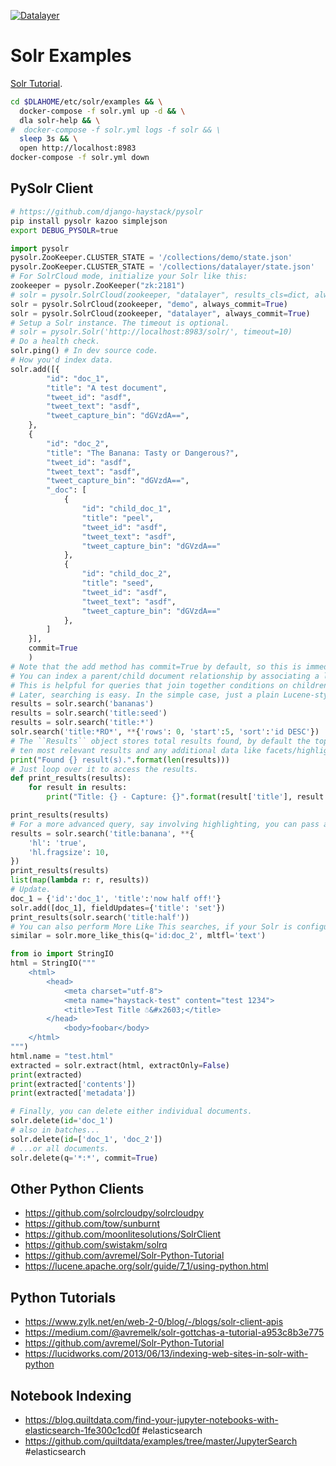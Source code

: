 [![Datalayer](https://docs.datalayer.io/logo/datalayer-25.svg)](https://datalayer.io)

# Solr Examples

[Solr Tutorial](https://lucene.apache.org/solr/guide/7_6/solr-tutorial.html).

```bash
cd $DLAHOME/etc/solr/examples && \
  docker-compose -f solr.yml up -d && \
  dla solr-help && \
#  docker-compose -f solr.yml logs -f solr && \
  sleep 3s && \
  open http://localhost:8983
docker-compose -f solr.yml down
```

## PySolr Client

```bash
# https://github.com/django-haystack/pysolr
pip install pysolr kazoo simplejson
export DEBUG_PYSOLR=true
```

```python
import pysolr
pysolr.ZooKeeper.CLUSTER_STATE = '/collections/demo/state.json'
pysolr.ZooKeeper.CLUSTER_STATE = '/collections/datalayer/state.json'
# For SolrCloud mode, initialize your Solr like this:
zookeeper = pysolr.ZooKeeper("zk:2181")
# solr = pysolr.SolrCloud(zookeeper, "datalayer", results_cls=dict, always_commit=True)
solr = pysolr.SolrCloud(zookeeper, "demo", always_commit=True)
solr = pysolr.SolrCloud(zookeeper, "datalayer", always_commit=True)
# Setup a Solr instance. The timeout is optional.
# solr = pysolr.Solr('http://localhost:8983/solr/', timeout=10)
# Do a health check.
solr.ping() # In dev source code.
# How you'd index data.
solr.add([{
        "id": "doc_1",
        "title": "A test document",
        "tweet_id": "asdf",
        "tweet_text": "asdf",
        "tweet_capture_bin": "dGVzdA==",
    },
    {
        "id": "doc_2",
        "title": "The Banana: Tasty or Dangerous?",
        "tweet_id": "asdf",
        "tweet_text": "asdf",
        "tweet_capture_bin": "dGVzdA==",
        "_doc": [
            { 
                "id": "child_doc_1", 
                "title": "peel",
                "tweet_id": "asdf",
                "tweet_text": "asdf",
                "tweet_capture_bin": "dGVzdA==" 
            },
            { 
                "id": "child_doc_2", 
                "title": "seed",
                "tweet_id": "asdf",
                "tweet_text": "asdf",
                "tweet_capture_bin": "dGVzdA=="
            },
        ]
    }],
    commit=True
    )
# Note that the add method has commit=True by default, so this is immediately committed to your index.
# You can index a parent/child document relationship by associating a list of child documents with the special key '_doc'.
# This is helpful for queries that join together conditions on children and parent documents.
# Later, searching is easy. In the simple case, just a plain Lucene-style query is fine.
results = solr.search('bananas')
results = solr.search('title:seed')
results = solr.search('title:*')
solr.search('title:*RO*', **{'rows': 0, 'start':5, 'sort':'id DESC'})
# The ``Results`` object stores total results found, by default the top
# ten most relevant results and any additional data like facets/highlighting/spelling/etc.
print("Found {} result(s).".format(len(results)))
# Just loop over it to access the results.
def print_results(results):
    for result in results:
        print("Title: {} - Capture: {}".format(result['title'], result.get('capture_bin', None)))

print_results(results)
# For a more advanced query, say involving highlighting, you can pass additional options to Solr.
results = solr.search('title:banana', **{
    'hl': 'true',
    'hl.fragsize': 10,
})
print_results(results)
list(map(lambda r: r, results))
# Update.
doc_1 = {'id':'doc_1', 'title':'now half off!'}
solr.add([doc_1], fieldUpdates={'title': 'set'})
print_results(solr.search('title:half'))
# You can also perform More Like This searches, if your Solr is configured correctly.
similar = solr.more_like_this(q='id:doc_2', mltfl='text')

from io import StringIO
html = StringIO("""
    <html>
        <head>
            <meta charset="utf-8">
            <meta name="haystack-test" content="test 1234">
            <title>Test Title ☃&#x2603;</title>
        </head>
            <body>foobar</body>
    </html>
""")
html.name = "test.html"
extracted = solr.extract(html, extractOnly=False)
print(extracted)
print(extracted['contents'])
print(extracted['metadata'])

# Finally, you can delete either individual documents.
solr.delete(id='doc_1')
# also in batches...
solr.delete(id=['doc_1', 'doc_2'])
# ...or all documents.
solr.delete(q='*:*', commit=True)
```

## Other Python Clients

+ https://github.com/solrcloudpy/solrcloudpy
+ https://github.com/tow/sunburnt
+ https://github.com/moonlitesolutions/SolrClient
+ https://github.com/swistakm/solrq
+ https://github.com/avremel/Solr-Python-Tutorial
+ https://lucene.apache.org/solr/guide/7_1/using-python.html

## Python Tutorials

+ https://www.zylk.net/en/web-2-0/blog/-/blogs/solr-client-apis
+ https://medium.com/@avremelk/solr-gottchas-a-tutorial-a953c8b3e775
+ https://github.com/avremel/Solr-Python-Tutorial
+ https://lucidworks.com/2013/06/13/indexing-web-sites-in-solr-with-python

## Notebook Indexing

+ https://blog.quiltdata.com/find-your-jupyter-notebooks-with-elasticsearch-1fe300c1cd0f #elasticsearch
+ https://github.com/quiltdata/examples/tree/master/JupyterSearch #elasticsearch
